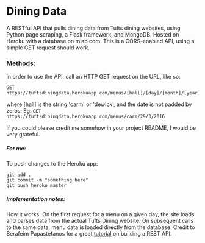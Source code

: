 # Dining Data
A RESTful API that pulls dining data from Tufts dining websites, using Python page scraping, a Flask framework, and MongoDB. Hosted on Heroku with a database on mlab.com. This is a CORS-enabled API, using a simple GET request should work.

### Methods:
In order to use the API, call an HTTP GET request on the URL, like so:
```
GET https://tuftsdiningdata.herokuapp.com/menus/[hall]/[day]/[month]/[year]
```
where [hall] is the string 'carm' or 'dewick', and the date is not padded by zeros: 
Eg: `GET https://tuftsdiningdata.herokuapp.com/menus/carm/29/3/2016`

If you could please credit me somehow in your project README, I would be very grateful.

##### For me:
To push changes to the Heroku app:
```
git add .
git commit -m "something here"
git push heroku master
```

##### Implementation notes:
How it works: On the first request for a menu on a given day, the site loads and parses data from the actual Tufts Dining website. On subsequent calls to the same data, menu data is loaded directly from the database.
Credit to Serafeim Papastefanos for a great [tutorial](http://spapas.github.io/2014/06/30/rest-flask-mongodb-heroku/) on building a REST API.
